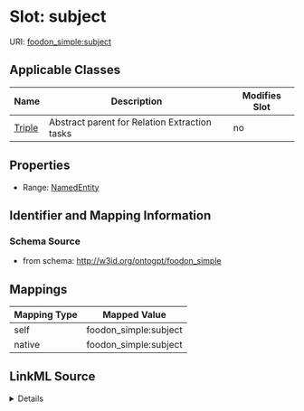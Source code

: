 

# Slot: subject

URI: [foodon_simple:subject](http://w3id.org/ontogpt/foodon_simplesubject)



<!-- no inheritance hierarchy -->





## Applicable Classes

| Name | Description | Modifies Slot |
| --- | --- | --- |
| [Triple](Triple.md) | Abstract parent for Relation Extraction tasks |  no  |







## Properties

* Range: [NamedEntity](NamedEntity.md)





## Identifier and Mapping Information







### Schema Source


* from schema: http://w3id.org/ontogpt/foodon_simple




## Mappings

| Mapping Type | Mapped Value |
| ---  | ---  |
| self | foodon_simple:subject |
| native | foodon_simple:subject |




## LinkML Source

<details>
```yaml
name: subject
from_schema: http://w3id.org/ontogpt/foodon_simple
rank: 1000
alias: subject
owner: Triple
domain_of:
- Triple
range: NamedEntity

```
</details>